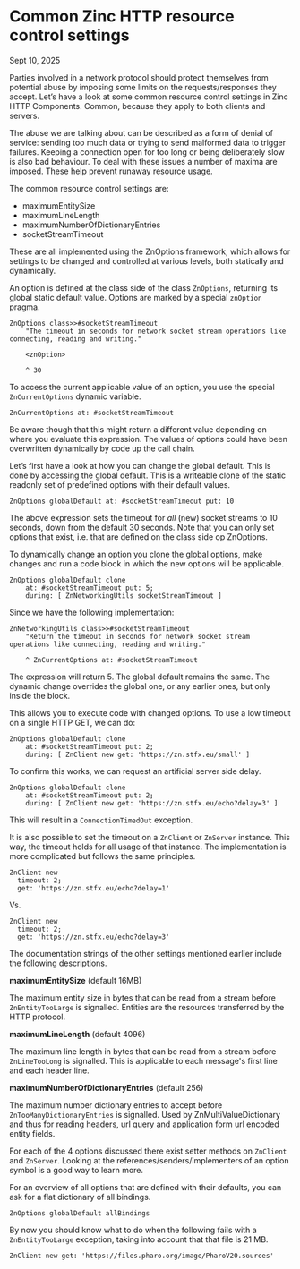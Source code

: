 # Common Zinc HTTP resource control settings

Sept 10, 2025

Parties involved in a network protocol should protect themselves from potential abuse 
by imposing some limits on the requests/responses they accept. 
Let’s have a look at some common resource control settings in Zinc HTTP Components. 
Common, because they apply to both clients and servers.

The abuse we are talking about can be described as a form of denial of service: 
sending too much data or trying to send malformed data to trigger failures. 
Keeping a connection open for too long or being deliberately slow is also bad behaviour. 
To deal with these issues a number of maxima are imposed. These help prevent runaway resource usage.

The common resource control settings are:
- maximumEntitySize
- maximumLineLength
- maximumNumberOfDictionaryEntries
- socketStreamTimeout

These are all implemented using the ZnOptions framework, 
which allows for settings to be changed and controlled at various levels, 
both statically and dynamically.

An option is defined at the class side of the class `ZnOptions`, 
returning its global static default value. 
Options are marked by a special `znOption` pragma.

```smalltalk
ZnOptions class>>#socketStreamTimeout
	"The timeout in seconds for network socket stream operations like connecting, reading and writing."

	<znOption>

	^ 30
```

To access the current applicable value of an option, 
you use the special `ZnCurrentOptions` dynamic variable.

```smalltalk
ZnCurrentOptions at: #socketStreamTimeout
```

Be aware though that this might return a different value depending on where you evaluate this expression. 
The values of options could have been overwritten dynamically by code up the call chain. 

Let’s first have a look at how you can change the global default. 
This is done by accessing the global default. 
This is a writeable clone of the static readonly set of predefined options with their default values.

```smalltalk
ZnOptions globalDefault at: #socketStreamTimeout put: 10
```

The above expression sets the timeout for _all_ (new) socket streams to 10 seconds, down from the default 30 seconds. 
Note that you can only set options that exist, i.e. that are defined on the class side op ZnOptions.

To dynamically change an option you clone the global options, 
make changes and run a code block in which the new options will be applicable.

```smalltalk
ZnOptions globalDefault clone
	at: #socketStreamTimeout put: 5;
	during: [ ZnNetworkingUtils socketStreamTimeout ]
```

Since we have the following implementation:

```smalltalk
ZnNetworkingUtils class>>#socketStreamTimeout
	"Return the timeout in seconds for network socket stream operations like connecting, reading and writing."

	^ ZnCurrentOptions at: #socketStreamTimeout 
```

The expression will return 5. 
The global default remains the same. 
The dynamic change overrides the global one, 
or any earlier ones, but only inside the block.

This allows you to execute code with changed options. 
To use a low timeout on a single HTTP GET, we can do:

```smalltalk
ZnOptions globalDefault clone
	at: #socketStreamTimeout put: 2;
	during: [ ZnClient new get: 'https://zn.stfx.eu/small' ]
```

To confirm this works, we can request an artificial server side delay.

```smalltalk
ZnOptions globalDefault clone
	at: #socketStreamTimeout put: 2;
	during: [ ZnClient new get: 'https://zn.stfx.eu/echo?delay=3' ]
```

This will result in a `ConnectionTimedOut` exception.

It is also possible to set the timeout on a `ZnClient` or `ZnServer` instance. 
This way, the timeout holds for all usage of that instance. 
The implementation is more complicated but follows the same principles.

```smalltalk
ZnClient new
  timeout: 2; 
  get: 'https://zn.stfx.eu/echo?delay=1'
```

Vs. 

```smalltalk
ZnClient new
  timeout: 2;
  get: 'https://zn.stfx.eu/echo?delay=3'
```

The documentation strings of the other settings mentioned earlier include the following descriptions.

**maximumEntitySize** (default 16MB)

The maximum entity size in bytes that can be read from a stream before `ZnEntityTooLarge` is signalled. 
Entities are the resources transferred by the HTTP protocol.

**maximumLineLength** (default 4096)

The maximum line length in bytes that can be read from a stream before `ZnLineTooLong` is signalled. 
This is applicable to each message's first line and each header line.
		
**maximumNumberOfDictionaryEntries** (default 256)

The maximum number dictionary entries to accept before `ZnTooManyDictionaryEntries` is signalled. 
Used by ZnMultiValueDictionary and thus for reading headers, url query and application form url encoded entity fields.

For each of the 4 options discussed there exist setter methods on `ZnClient` and `ZnServer`. 
Looking at the references/senders/implementers of an option symbol is a good way to learn more.

For an overview of all options that are defined with their defaults, you can ask for a flat dictionary of all bindings.

```smalltalk
ZnOptions globalDefault allBindings
```

By now you should know what to do when the following fails with a `ZnEntityTooLarge` exception, 
taking into account that that file is 21 MB.

```smalltalk
ZnClient new get: 'https://files.pharo.org/image/PharoV20.sources'
```